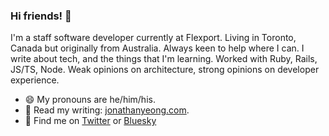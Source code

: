 ### Hi friends! 👋

I'm a staff software developer currently at Flexport. Living in Toronto, Canada but originally from Australia. Always keen to help where I can. I write about tech, and the things that I'm learning. Worked with Ruby, Rails, JS/TS, Node. Weak opinions on architecture, strong opinions on developer experience.

- 😄 My pronouns are he/him/his.
- 📝 Read my writing: [jonathanyeong.com](https://jonathanyeong.com).
- 📣 Find me on [Twitter](https://twitter.com/JonoYeong) or [Bluesky](https://bsky.app/profile/jonathanyeong.bsky.social)
